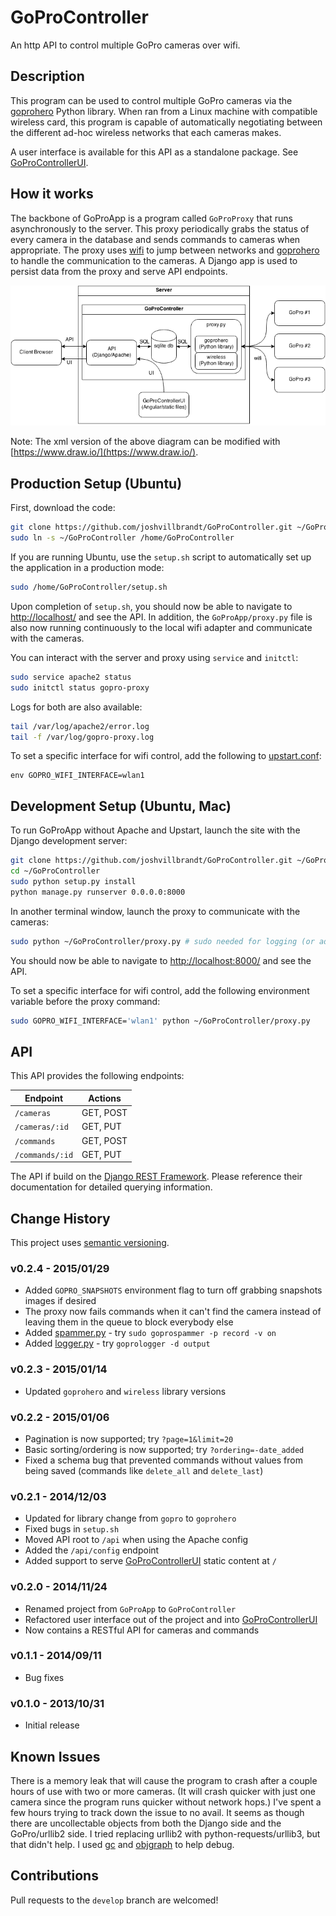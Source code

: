 # GoProController

An http API to control multiple GoPro cameras over wifi.

## Description

This program can be used to control multiple GoPro cameras via the [goprohero](https://github.com/joshvillbrandt/goprohero) Python library. When ran from a Linux machine with compatible wireless card, this program is capable of automatically negotiating between the different ad-hoc wireless networks that each cameras makes.

A user interface is available for this API as a standalone package. See [GoProControllerUI](https://github.com/joshvillbrandt/GoProControllerUI).

## How it works

The backbone of GoProApp is a program called `GoProProxy` that runs asynchronously to the server. This proxy periodically grabs the status of every camera in the database and sends commands to cameras when appropriate. The proxy uses [wifi](https://github.com/rockymeza/wifi) to jump between networks and [goprohero](https://github.com/joshvillbrandt/goprohero) to handle the communication to the cameras. A Django app is used to persist data from the proxy and serve API endpoints.

![diagram](diagram.png)

Note: The xml version of the above diagram can be modified with [https://www.draw.io/](https://www.draw.io/).

## Production Setup (Ubuntu)

First, download the code:

```bash
git clone https://github.com/joshvillbrandt/GoProController.git ~/GoProController
sudo ln -s ~/GoProController /home/GoProController
```

If you are running Ubuntu, use the `setup.sh` script to automatically set up the application in a production mode:

```bash
sudo /home/GoProController/setup.sh
```

Upon completion of `setup.sh`, you should now be able to navigate to [http://localhost/](http://localhost/) and see the API. In addition, the `GoProApp/proxy.py` file is also now running continuously to the local wifi adapter and communicate with the cameras.

You can interact with the server and proxy using `service` and `initctl`:

```bash
sudo service apache2 status
sudo initctl status gopro-proxy
```

Logs for both are also available:

```bash
tail /var/log/apache2/error.log
tail -f /var/log/gopro-proxy.log
```

To set a specific interface for wifi control, add the following to [upstart.conf](upstart.conf):

```
env GOPRO_WIFI_INTERFACE=wlan1
```

## Development Setup (Ubuntu, Mac)

To run GoProApp without Apache and Upstart, launch the site with the Django development server:

```bash
git clone https://github.com/joshvillbrandt/GoProController.git ~/GoProController
cd ~/GoProController
sudo python setup.py install
python manage.py runserver 0.0.0.0:8000
```

In another terminal window, launch the proxy to communicate with the cameras:

```bash
sudo python ~/GoProController/proxy.py # sudo needed for logging (or add yourself to syslog in Ubuntu)
```

You should now be able to navigate to [http://localhost:8000/](http://localhost:8000/) and see the API.

To set a specific interface for wifi control, add the following environment variable before the proxy command:

```bash
sudo GOPRO_WIFI_INTERFACE='wlan1' python ~/GoProController/proxy.py
```

## API

This API provides the following endpoints:

Endpoint | Actions
--- | ---
`/cameras` | GET, POST
`/cameras/:id` | GET, PUT
`/commands`| GET, POST
`/commands/:id` | GET, PUT

The API if build on the [Django REST Framework](http://www.django-rest-framework.org/). Please reference their documentation for detailed querying information.

## Change History

This project uses [semantic versioning](http://semver.org/).

### v0.2.4 - 2015/01/29

* Added `GOPRO_SNAPSHOTS` environment flag to turn off grabbing snapshots images if desired
* The proxy now fails commands when it can't find the camera instead of leaving them in the queue to block everybody else
* Added [spammer.py](spammer.py) - try `sudo goprospammer -p record -v on`
* Added [logger.py](logger.py) - try `goprologger -d output`

### v0.2.3 - 2015/01/14

* Updated `goprohero` and `wireless` library versions

### v0.2.2 - 2015/01/06

* Pagination is now supported; try `?page=1&limit=20`
* Basic sorting/ordering is now supported; try `?ordering=-date_added`
* Fixed a schema bug that prevented commands without values from being saved (commands like `delete_all` and `delete_last`)

### v0.2.1 - 2014/12/03

* Updated for library change from `gopro` to `goprohero`
* Fixed bugs in `setup.sh`
* Moved API root to `/api` when using the Apache config
* Added the `/api/config` endpoint
* Added support to serve [GoProControllerUI](https://github.com/joshvillbrandt/GoProControllerUI) static content at `/`

### v0.2.0 - 2014/11/24

* Renamed project from `GoProApp` to `GoProController`
* Refactored user interface out of the project and into [GoProControllerUI](https://github.com/joshvillbrandt/GoProControllerUI)
* Now contains a RESTful API for cameras and commands

### v0.1.1 - 2014/09/11

* Bug fixes

### v0.1.0 - 2013/10/31

* Initial release

## Known Issues

There is a memory leak that will cause the program to crash after a couple hours of use with two or more cameras. (It will crash quicker with just one camera since the program runs quicker without network hops.) I've spent a few hours trying to track down the issue to no avail. It seems as though there are uncollectable objects from both the Django side and the GoPro/urllib2 side. I tried replacing urllib2 with python-requests/urllib3, but that didn't help. I used [gc](https://docs.python.org/2/library/gc.html) and [objgraph](http://neverfear.org/blog/view/155/Investigating_memory_leaks_in_Python) to help debug.

## Contributions

Pull requests to the `develop` branch are welcomed!

